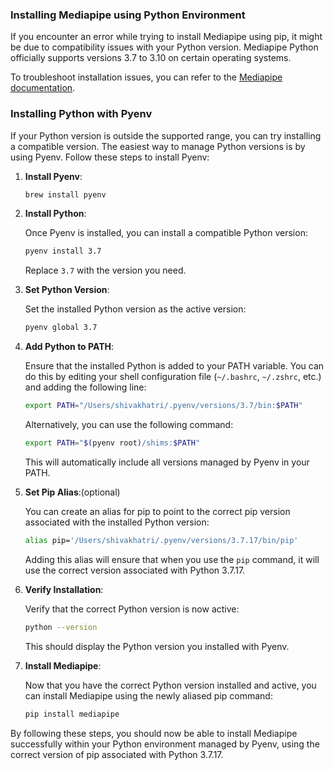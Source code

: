 ### Installing Mediapipe using Python Environment

If you encounter an error while trying to install Mediapipe using pip, it might be due to compatibility issues with your Python version. Mediapipe Python officially supports versions 3.7 to 3.10 on certain operating systems.

To troubleshoot installation issues, you can refer to the [Mediapipe documentation](https://mediapipe.readthedocs.io/en/latest/getting_started/troubleshooting.html#:~:text=after%20running%20pip%20install%20mediapipe,x86_64%20macOS%2010.15%2B).

### Installing Python with Pyenv

If your Python version is outside the supported range, you can try installing a compatible version. The easiest way to manage Python versions is by using Pyenv. Follow these steps to install Pyenv:

1. **Install Pyenv**:
   
   ```bash
   brew install pyenv
   ```

2. **Install Python**:

   Once Pyenv is installed, you can install a compatible Python version:

   ```bash
   pyenv install 3.7
   ```

   Replace `3.7` with the version you need.

3. **Set Python Version**:

   Set the installed Python version as the active version:

   ```bash
   pyenv global 3.7
   ```

4. **Add Python to PATH**:

   Ensure that the installed Python is added to your PATH variable. You can do this by editing your shell configuration file (`~/.bashrc`, `~/.zshrc`, etc.) and adding the following line:

   ```bash
   export PATH="/Users/shivakhatri/.pyenv/versions/3.7/bin:$PATH"
   ```

   Alternatively, you can use the following command:

   ```bash
   export PATH="$(pyenv root)/shims:$PATH"
   ```

   This will automatically include all versions managed by Pyenv in your PATH.

5. **Set Pip Alias**:(optional)

   You can create an alias for pip to point to the correct pip version associated with the installed Python version:

   ```bash
   alias pip='/Users/shivakhatri/.pyenv/versions/3.7.17/bin/pip'
   ```

   Adding this alias will ensure that when you use the `pip` command, it will use the correct version associated with Python 3.7.17.

6. **Verify Installation**:

   Verify that the correct Python version is now active:

   ```bash
   python --version
   ```

   This should display the Python version you installed with Pyenv.

7. **Install Mediapipe**:

   Now that you have the correct Python version installed and active, you can install Mediapipe using the newly aliased pip command:

   ```bash
   pip install mediapipe
   ```

By following these steps, you should now be able to install Mediapipe successfully within your Python environment managed by Pyenv, using the correct version of pip associated with Python 3.7.17.
